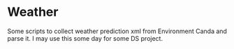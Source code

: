 # Weather

Some scripts to collect weather prediction xml from Environment Canda and parse it. I may use this some day for some DS project.
